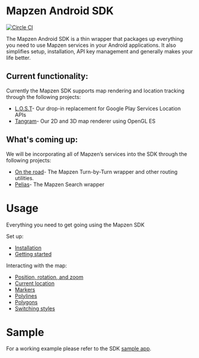 # Mapzen Android SDK
[![Circle CI](https://circleci.com/gh/mapzen/android.svg?style=svg&circle-token=3191e9499a851a9a3869a72ee3c55d4e29133ebc)](https://circleci.com/gh/mapzen/android)

The Mapzen Android SDK is a thin wrapper that packages up everything you need to use Mapzen services in your Android applications. It also simplifies setup, installation, API key management and generally makes your life better.

## Current functionality:
Currently the Mapzen SDK supports map rendering and location tracking through the following projects:

- [L.O.S.T](https://github.com/mapzen/lost)- Our drop-in replacement for Google Play Services Location APIs
- [Tangram](https://github.com/tangrams/tangram-es/)- Our 2D and 3D map renderer using OpenGL ES

## What's coming up:
We will be incorporating all of Mapzen’s services into the SDK through the following projects:

- [On the road](https://github.com/mapzen/on-the-road)- The Mapzen Turn-by-Turn wrapper and other routing utilities.
- [Pelias](https://github.com/pelias/pelias-android-sdk)- The Mapzen Search wrapper

# Usage
Everything you need to get going using the Mapzen SDK

Set up:
- [Installation](https://github.com/mapzen/android/blob/master/docs/installation.md)
- [Getting started](https://github.com/mapzen/android/blob/master/docs/getting-started.md)

Interacting with the map:
- [Position, rotation, and zoom](https://github.com/mapzen/android/blob/master/docs/basic-functions.md)
- [Current location](https://github.com/mapzen/android/blob/master/docs/current-location.md)
- [Markers](https://github.com/mapzen/android/blob/master/docs/markers.md)
- [Polylines](https://github.com/mapzen/android/blob/master/docs/polyline.md)
- [Polygons](https://github.com/mapzen/android/blob/master/docs/polygon.md)
- [Switching styles](https://github.com/mapzen/android/blob/master/docs/styles.md)

# Sample
For a working example please refer to the SDK [sample app](https://github.com/mapzen/android/tree/master/sample).

